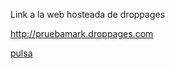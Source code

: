 Link a la web hosteada de droppages

http://pruebamark.droppages.com

[pulsa](http://pruebamark.droppages.com)
